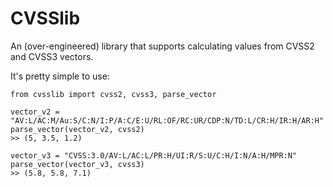 # CVSSlib

An (over-engineered) library that supports calculating values from CVSS2 and CVSS3 vectors.

It's pretty simple to use:

    from cvsslib import cvss2, cvss3, parse_vector
    
    vector_v2 = "AV:L/AC:M/Au:S/C:N/I:P/A:C/E:U/RL:OF/RC:UR/CDP:N/TD:L/CR:H/IR:H/AR:H"
    parse_vector(vector_v2, cvss2)
    >> (5, 3.5, 1.2)
    
    vector_v3 = "CVSS:3.0/AV:L/AC:L/PR:H/UI:R/S:U/C:H/I:N/A:H/MPR:N"
    parse_vector(vector_v3, cvss3)
    >> (5.8, 5.8, 7.1)
